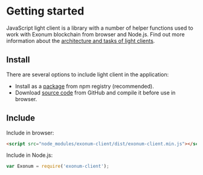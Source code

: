 # Getting started

JavaScript light client is a library with a number of helper functions used to work with Exonum blockchain
from browser and Node.js. Find out more information about the
[architecture and tasks of light clients](../architecture/clients).

## Install
There are several options to include light client in the application:

* Install as a [package][npmjs] from npm registry (recommended).
* Download [source code][github] from GitHub and compile it before use in browser.

## Include

Include in browser:

```html
<script src="node_modules/exonum-client/dist/exonum-client.min.js"></script>
```

Include in Node.js:

```javascript
var Exonum = require('exonum-client');
```

[npmjs]: https://www.npmjs.com/package/exonum-client
[github]: https://github.com/exonum/exonum-client
